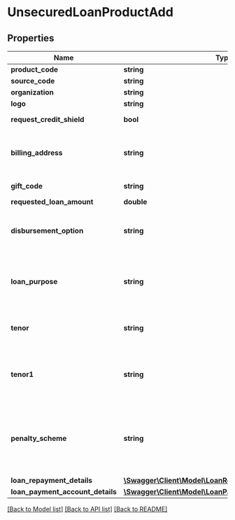 # UnsecuredLoanProductAdd

## Properties
Name | Type | Description | Notes
------------ | ------------- | ------------- | -------------
**product_code** | **string** | A unique code that identifies the product | 
**source_code** | **string** | A source code to identify the product | 
**organization** | **string** | Card issuing Organisation code | 
**logo** | **string** | Product logo to identify the product | 
**request_credit_shield** | **bool** | Insurance enrolment for outstanding balance on the card. Valid values: true and false | [optional] 
**billing_address** | **string** | Billing address of applicant. This is a reference data field. Please use /v1/utilities/referenceData/{addressType} resource to get valid value of this field with description. | [optional] 
**gift_code** | **string** | A  unique code that identifies the gift offered along with the product | [optional] 
**requested_loan_amount** | **double** | Requested loan amount | [optional] 
**disbursement_option** | **string** | Provide the list of the options available to receive the disbursement of loan amount. Please use /v1/utilities/referenceData/{disbursementOption} resource to get valid value of this field with description. | [optional] 
**loan_purpose** | **string** | This field is to indicate the purpose of loan. This is a reference data field.This is a reference data field. Please use /v1/utilities/referenceData/{loanPurpose} resource to get valid value of this field with description. | [optional] 
**tenor** | **string** | Tenure of loan. This is a reference data field. Please use /v1/utilities/referenceData/{tenor} resource to get valid value of this field with description. | [optional] 
**tenor1** | **string** | This refers to the number of months of the 1st tenor. For Tiered-rate UPL , customer enjoys/ endure lower/ higher rate in the first few months.This is a reference data field. Please use /v1/utilities/referenceData/{tenor} resource to get valid value of this field with description. | [optional] 
**penalty_scheme** | **string** | This field is used to determine the penalty that will be applied to customer who do early principal repayment/loan closure.It is to be selected by the customer. This is a reference data field. Please use /v1/utilities/referenceData/{penaltyScheme} resource to get valid value of this field with description. | [optional] 
**loan_repayment_details** | [**\Swagger\Client\Model\LoanRepaymentDetails**](LoanRepaymentDetails.md) |  | [optional] 
**loan_payment_account_details** | [**\Swagger\Client\Model\LoanPaymentAccountDetailsAdd[]**](LoanPaymentAccountDetailsAdd.md) |  | [optional] 

[[Back to Model list]](../../README.md#documentation-for-models) [[Back to API list]](../../README.md#documentation-for-api-endpoints) [[Back to README]](../../README.md)

